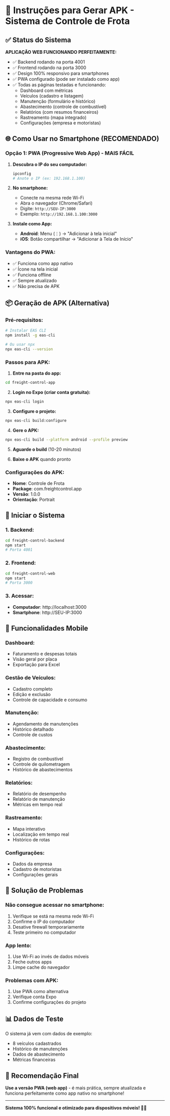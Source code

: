 # 📱 Instruções para Gerar APK - Sistema de Controle de Frota

## ✅ Status do Sistema

**APLICAÇÃO WEB FUNCIONANDO PERFEITAMENTE:**
- ✅ Backend rodando na porta 4001
- ✅ Frontend rodando na porta 3000
- ✅ Design 100% responsivo para smartphones
- ✅ PWA configurado (pode ser instalado como app)
- ✅ Todas as páginas testadas e funcionando:
  - Dashboard com métricas
  - Veículos (cadastro e listagem)
  - Manutenção (formulário e histórico)
  - Abastecimento (controle de combustível)
  - Relatórios (com resumos financeiros)
  - Rastreamento (mapa integrado)
  - Configurações (empresa e motoristas)

## 🌐 Como Usar no Smartphone (RECOMENDADO)

### Opção 1: PWA (Progressive Web App) - MAIS FÁCIL
1. **Descubra o IP do seu computador:**
   ```bash
   ipconfig
   # Anote o IP (ex: 192.168.1.100)
   ```

2. **No smartphone:**
   - Conecte na mesma rede Wi-Fi
   - Abra o navegador (Chrome/Safari)
   - Digite: `http://SEU-IP:3000`
   - Exemplo: `http://192.168.1.100:3000`

3. **Instale como App:**
   - **Android**: Menu (⋮) → "Adicionar à tela inicial"
   - **iOS**: Botão compartilhar → "Adicionar à Tela de Início"

### Vantagens do PWA:
- ✅ Funciona como app nativo
- ✅ Ícone na tela inicial
- ✅ Funciona offline
- ✅ Sempre atualizado
- ✅ Não precisa de APK

## 📦 Geração de APK (Alternativa)

### Pré-requisitos:
```bash
# Instalar EAS CLI
npm install -g eas-cli

# Ou usar npx
npx eas-cli --version
```

### Passos para APK:

1. **Entre na pasta do app:**
```bash
cd freight-control-app
```

2. **Login no Expo (criar conta gratuita):**
```bash
npx eas-cli login
```

3. **Configure o projeto:**
```bash
npx eas-cli build:configure
```

4. **Gere o APK:**
```bash
npx eas-cli build --platform android --profile preview
```

5. **Aguarde o build** (10-20 minutos)

6. **Baixe o APK** quando pronto

### Configurações do APK:
- **Nome**: Controle de Frota
- **Package**: com.freightcontrol.app
- **Versão**: 1.0.0
- **Orientação**: Portrait

## 🚀 Iniciar o Sistema

### 1. Backend:
```bash
cd freight-control-backend
npm start
# Porta 4001
```

### 2. Frontend:
```bash
cd freight-control-web
npm start
# Porta 3000
```

### 3. Acessar:
- **Computador**: http://localhost:3000
- **Smartphone**: http://SEU-IP:3000

## 📱 Funcionalidades Mobile

### Dashboard:
- Faturamento e despesas totais
- Visão geral por placa
- Exportação para Excel

### Gestão de Veículos:
- Cadastro completo
- Edição e exclusão
- Controle de capacidade e consumo

### Manutenção:
- Agendamento de manutenções
- Histórico detalhado
- Controle de custos

### Abastecimento:
- Registro de combustível
- Controle de quilometragem
- Histórico de abastecimentos

### Relatórios:
- Relatório de desempenho
- Relatório de manutenção
- Métricas em tempo real

### Rastreamento:
- Mapa interativo
- Localização em tempo real
- Histórico de rotas

### Configurações:
- Dados da empresa
- Cadastro de motoristas
- Configurações gerais

## 🔧 Solução de Problemas

### Não consegue acessar no smartphone:
1. Verifique se está na mesma rede Wi-Fi
2. Confirme o IP do computador
3. Desative firewall temporariamente
4. Teste primeiro no computador

### App lento:
1. Use Wi-Fi ao invés de dados móveis
2. Feche outros apps
3. Limpe cache do navegador

### Problemas com APK:
1. Use PWA como alternativa
2. Verifique conta Expo
3. Confirme configurações do projeto

## 📊 Dados de Teste

O sistema já vem com dados de exemplo:
- 8 veículos cadastrados
- Histórico de manutenções
- Dados de abastecimento
- Métricas financeiras

## 🎯 Recomendação Final

**Use a versão PWA (web app)** - é mais prática, sempre atualizada e funciona perfeitamente como app nativo no smartphone!

---

**Sistema 100% funcional e otimizado para dispositivos móveis! 🚛📱**
